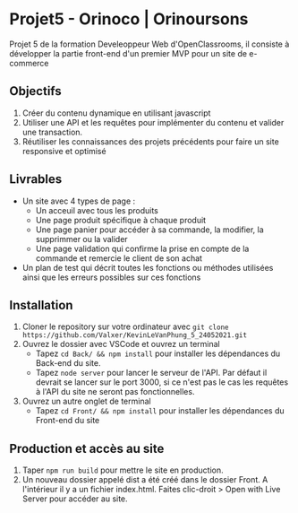 # Projet5 - Orinoco | Orinoursons
Projet 5 de la formation Develeoppeur Web d'OpenClassrooms, il consiste à développer la partie front-end d'un premier MVP pour un site de e-commerce
## Objectifs
1. Créer du contenu dynamique en utilisant javascript
2. Utiliser une API et les requêtes pour implémenter du contenu et valider une transaction.
3. Réutiliser les connaissances des projets précédents pour faire un site responsive et optimisé
## Livrables
+ Un site avec 4 types de page :
	* Un acceuil avec tous les produits
	* Une page produit spécifique à chaque produit
	* Une page panier pour accéder à sa commande, la modifier, la supprimmer ou la valider
	* Une page validation qui confirme la prise en compte de la commande et remercie le client de son achat 
+ Un plan de test qui décrit toutes les fonctions ou méthodes utilisées ainsi que les erreurs possibles sur ces fonctions
## Installation
1. Cloner le repository sur votre ordinateur avec ``git clone https://github.com/Valxer/KevinLeVanPhung_5_24052021.git``
2. Ouvrez le dossier avec VSCode et ouvrez un terminal 
    * Tapez ``cd Back/ && npm install`` pour installer les dépendances du Back-end du site.
	* Tapez ``node server`` pour lancer le serveur de l'API. Par défaut il devrait se lancer sur le port 3000, si ce n'est pas le cas les requêtes à l'API du site ne seront pas fonctionnelles.
3. Ouvrez un autre onglet de terminal 
	* Tapez ``cd Front/ && npm install`` pour installer les dépendances du Front-end du site
## Production et accès au site	
1. Taper ``npm run build`` pour mettre le site en production.
4. Un nouveau dossier appelé dist a été créé dans le dossier Front. 
A l'intérieur il y a un fichier index.html. 
Faites clic-droit > Open with Live Server pour accéder au site.
